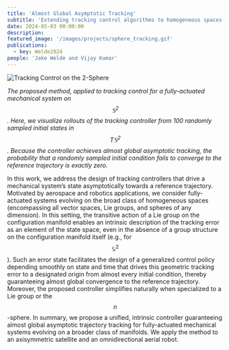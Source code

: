 ```yaml
---
title: 'Almost Global Asymptotic Tracking'
subtitle: 'Extending tracking control algorithms to homogeneous spaces.'
date: 2024-05-03 00:00:00
description: 
featured_image: '/images/projects/sphere_tracking.gif'
publications:
  - key: Welde2024
people: 'Jake Welde and Vijay Kumar'
---
```


![Tracking Control on the 2-Sphere](/images/projects/sphere_tracking.gif)

*The proposed method, applied to tracking control for a fully-actuated mechanical system on $$\mathbb{S}^2$$. Here, we visualize rollouts of the tracking controller from 100 randomly sampled initial states in $$T\mathbb{S}^2$$. Because the controller achieves almost global asymptotic tracking, the probability that a randomly sampled initial condition fails to converge to the reference trajectory is exactly zero.*

In this work, we address the design of tracking
controllers that drive a mechanical system’s state asymptotically
towards a reference trajectory. Motivated by aerospace and
robotics applications, we consider fully-actuated systems evolving on the broad class of homogeneous spaces (encompassing all
vector spaces, Lie groups, and spheres of any dimension). In this
setting, the transitive action of a Lie group on the configuration
manifold enables an intrinsic description of the tracking error
as an element of the state space, even in the absence of a group
structure on the configuration manifold itself (e.g., for $$\mathbb{S}^2$$). Such
an error state facilitates the design of a generalized control
policy depending smoothly on state and time that drives this
geometric tracking error to a designated origin from almost
every initial condition, thereby guaranteeing almost global
convergence to the reference trajectory. Moreover, the proposed
controller simplifies naturally when specialized to a Lie group
or the $$n$$-sphere. In summary, we propose a unified, intrinsic
controller guaranteeing almost global asymptotic trajectory
tracking for fully-actuated mechanical systems evolving on
a broader class of manifolds. We apply the method to an
axisymmetric satellite and an omnidirectional aerial robot.
